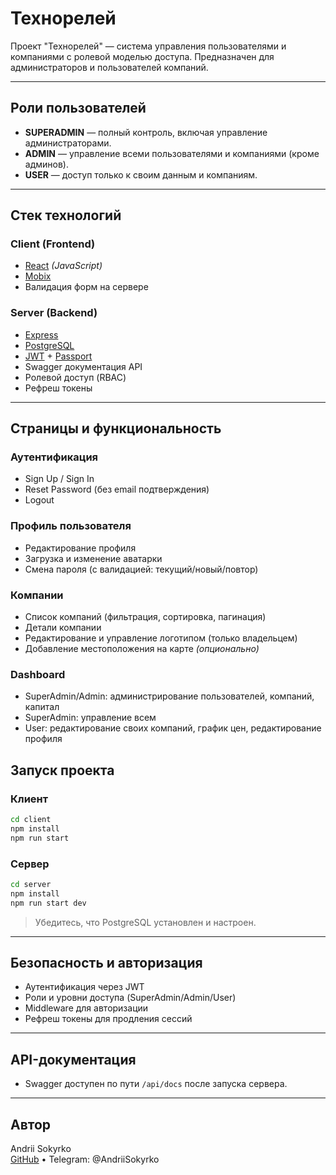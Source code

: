 #   Технорелей

Проект "Технорелей" —  система управления пользователями и компаниями с ролевой моделью доступа. 
Предназначен для администраторов и пользователей компаний.

---

##   Роли пользователей

- **SUPERADMIN** — полный контроль, включая управление администраторами.
- **ADMIN** — управление всеми пользователями и компаниями (кроме админов).
- **USER** — доступ только к своим данным и компаниям.

---

##   Стек технологий

###  Client (Frontend)
- [React](https://reactjs.org/) *(JavaScript)*
- [Mobix](https://mobx.js.org/)
- Валидация форм на сервере

###  Server (Backend)
- [Express](https://expressjs.com/)
- [PostgreSQL](https://www.postgresql.org/)
- [JWT](https://jwt.io/) + [Passport](http://www.passportjs.org/)
- Swagger документация API
- Ролевой доступ (RBAC)
- Рефреш токены

---

##   Страницы и функциональность

###  Аутентификация
- Sign Up / Sign In
- Reset Password (без email подтверждения)
- Logout

###   Профиль пользователя
- Редактирование профиля
- Загрузка и изменение аватарки
- Смена пароля (с валидацией: текущий/новый/повтор)

###  Компании
- Список компаний (фильтрация, сортировка, пагинация)
- Детали компании
- Редактирование и управление логотипом (только владельцем)
- Добавление местоположения на карте *(опционально)*

###   Dashboard
- SuperAdmin/Admin: администрирование пользователей, компаний, капитал
- SuperAdmin: управление всем
- User: редактирование своих компаний, график цен, редактирование профиля

## Запуск проекта

### Клиент

```bash
cd client
npm install
npm run start
```

###  Сервер

```bash
cd server
npm install
npm run start dev
```

> Убедитесь, что PostgreSQL установлен и настроен.

---

## Безопасность и авторизация

- Аутентификация через JWT
- Роли и уровни доступа (SuperAdmin/Admin/User)
- Middleware для авторизации
- Рефреш токены для продления сессий

---

## API-документация

- Swagger доступен по пути `/api/docs` после запуска сервера.

---

## Автор

Andrii Sokyrko  
[GitHub](https://github.com/AndriiSokyrko/technorely.git) • Telegram: @AndriiSokyrko

 
